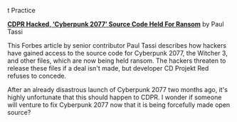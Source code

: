 t Practice

**[CDPR Hacked, ‘Cyberpunk 2077’ Source Code Held For Ransom](https://www.forbes.com/sites/paultassi/2021/02/09/cdpr-hacked-cyberpunk-2077-source-code-held-for-ransom/)** by Paul Tassi

This Forbes article by senior contributor Paul Tassi describes how hackers have gained access to the source code for Cyberpunk 2077, the Witcher 3, and other files, which are now being held ransom. The hackers threaten to release these files if a deal isn't made, but developer CD Projekt Red refuses to concede. 

After an already disastrous launch of Cyberpunk 2077 two months ago, it's highly unfortunate that this should happen to CDPR. I wonder if someone will venture to fix Cyberpunk 2077 now that it is being forcefully made open source?

